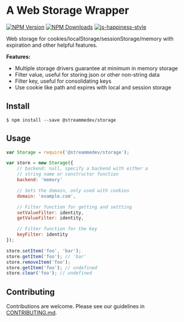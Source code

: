 # A Web Storage Wrapper

[![NPM Version](https://img.shields.io/npm/v/@streammedev/storage.svg)](https://npmjs.org/package/@streammedev/storage)
[![NPM Downloads](https://img.shields.io/npm/dm/@streammedev/storage.svg)](https://npmjs.org/package/@streammedev/storage)
[![js-happiness-style](https://img.shields.io/badge/code%20style-happiness-brightgreen.svg)](https://github.com/JedWatson/happiness)

Web storage for cookies/localStorage/sessionStorage/memory with expiration and other helpful features.

**Features:**

- Multiple storage drivers guarantee at minimum in memory storage
- Filter value, useful for storing json or other non-string data
- Filter key, useful for consolidating keys
- Use cookie like path and expires with local and session storage

## Install

```
$ npm install --save @streammedev/storage
```

## Usage

```javascript
var Storage = require('@streammedev/storage');

var store = new Storage({
	// backend: null, specify a backend with either a 
	// string name or constructor function
	backend: 'memory'

	// Sets the domain, only used with cookies
	domain: 'example.com',

	// Filter function for getting and settting
	setValueFilter: identity,
	getValueFilter: identity,

	// Filter function for the key
	keyFilter: identity
});

store.setItem('foo', 'bar');
store.getItem('foo'); // 'bar'
store.removeItem('foo');
store.getItem('foo'); // undefined
store.clear('foo'); // undefined
```

## Contributing

Contributions are welcome.  Please see our guidelines in [CONTRIBUTING.md](contributing.md).
